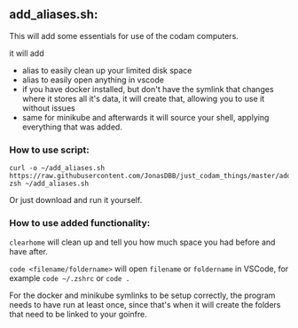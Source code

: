 ## add_aliases.sh:

This will add some essentials for use of the codam computers.

it will add 
- alias to easily clean up your limited disk space
- alias to easily open anything in vscode
- if you have docker installed, but don't have the symlink that changes where it stores all it's data, it will create that, allowing you to use it without issues
- same for minikube
and afterwards it will source your shell, applying everything that was added.

### How to use script:
```shell
curl -o ~/add_aliases.sh https://raw.githubusercontent.com/JonasDBB/just_codam_things/master/add_aliases.sh
zsh ~/add_aliases.sh
```
Or just download and run it yourself.

### How to use added functionality:

`clearhome` will clean up and tell you how much space you had before and have after.

`code <filename/foldername>` will open `filename` or `foldername` in VSCode, for example `code ~/.zshrc` or `code .`

For the docker and minikube symlinks to be setup correctly, the program needs to have run at least once, since that's when it will create the folders that need to be linked to your goinfre.
